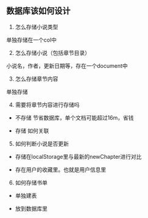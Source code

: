 ## 数据库该如何设计

1. 怎么存储小说类型

单独存储在一个col中

2. 怎么存储小说（包括章节目录）

小说名，作者，更新日期等，存在一个document中

3. 怎么存储章节内容

单独存储

4. 需要将章节内容进行存储吗

- 不存储
节省数据库，单个文档可能超过16m，省钱

- 存储
如何关联

5. 如何判断小说是否更新

- 存储在localStorage里与最新的newChapter进行对比

- 存在用户的收藏里。也就是用户信息里

6. 如何存储书单

- 单独建表

- 放到数据库里
